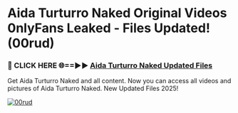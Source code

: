 # Aida Turturro Naked Original Videos 0nlyFans Leaked - Files Updated! (00rud)

<h3>🔴 CLICK HERE 🌐==►► <a href="https://tinyurl.com/up5wt9bj" rel="nofollow">Aida Turturro Naked Updated Files</a></h3>

Get Aida Turturro Naked and all content. Now you can access all videos and pictures of Aida Turturro Naked. New Updated Files 2025!

[![00rud](https://i.imgur.com/ABiUzMV.gif)](https://tinyurl.com/up5wt9bj)
